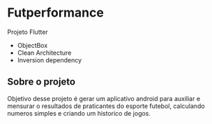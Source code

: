 # Futperformance

Projeto Flutter
- ObjectBox
- Clean Architecture
- Inversion dependency

## Sobre o projeto
Objetivo desse projeto é gerar um aplicativo android para auxiliar e mensurar o resultados de praticantes do esporte futebol, calculando numeros simples e criando um historico de jogos.
